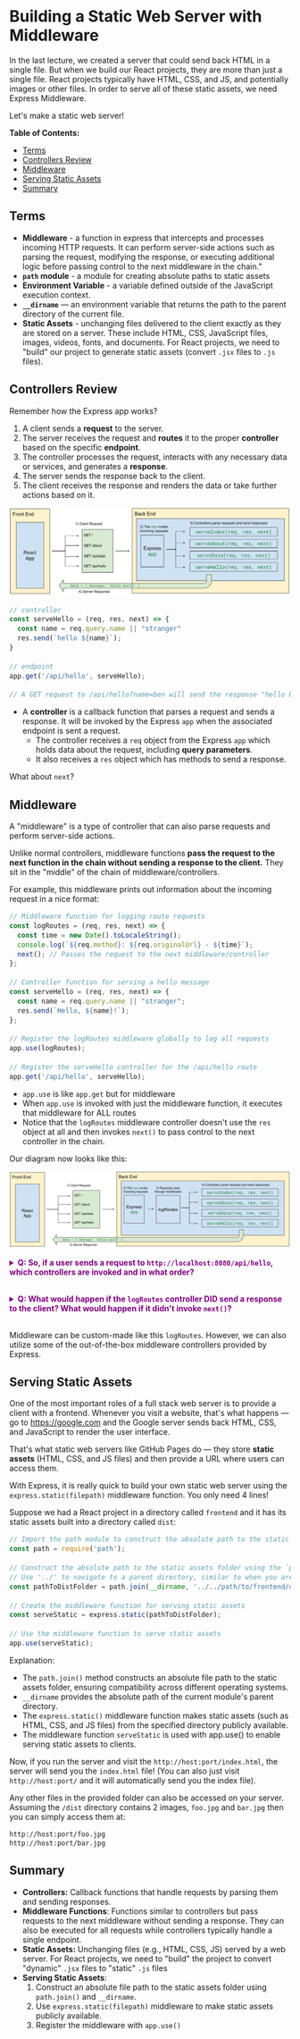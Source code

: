 # Building a Static Web Server with Middleware

In the last lecture, we created a server that could send back HTML in a single file. But when we build our React projects, they are more than just a single file. React projects typically have HTML, CSS, and JS, and potentially images or other files. In order to serve all of these static assets, we need Express Middleware.

Let's make a static web server!

**Table of Contents:**
- [Terms](#terms)
- [Controllers Review](#controllers-review)
- [Middleware](#middleware)
- [Serving Static Assets](#serving-static-assets)
- [Summary](#summary)

## Terms

- **Middleware** - a function in express that intercepts and processes incoming HTTP requests. It can perform server-side actions such as parsing the request, modifying the response, or executing additional logic before passing control to the next middleware in the chain."
- **`path` module** - a module for creating absolute paths to static assets
- **Environment Variable** - a variable defined outside of the JavaScript execution context.
- **`__dirname`** — an environment variable that returns the path to the parent directory of the current file.
- **Static Assets** - unchanging files delivered to the client exactly as they are stored on a server. These include HTML, CSS, JavaScript files, images, videos, fonts, and documents. For React projects, we need to "build" our project to generate static assets (convert `.jsx` files to `.js` files).

## Controllers Review

Remember how the Express app works?

1. A client sends a **request** to the server.
1. The server receives the request and **routes** it to the proper **controller** based on the specific **endpoint**.
1. The controller processes the request, interacts with any necessary data or services, and generates a **response**.
1. The server sends the response back to the client.
1. The client receives the response and renders the data or take further actions based on it.
  
![](./img/express-diagram-simple.svg)

```js
// controller
const serveHello = (req, res, next) => {
  const name = req.query.name || "stranger"
  res.send(`hello ${name}`);
}

// endpoint
app.get('/api/hello', serveHello);

// A GET request to /api/hello?name=ben will send the response "hello ben"
```

- A **controller** is a callback function that parses a request and sends a response. It will be invoked by the Express `app` when the associated endpoint is sent a request.
    - The controller receives a `req` object from the Express `app` which holds data about the request, including **query parameters**.
    - It also receives a `res` object which has methods to send a response.

What about `next`?

## Middleware

A "middleware" is a type of controller that can also parse requests and perform server-side actions.

Unlike normal controllers, middleware functions **pass the request to the next function in the chain without sending a response to the client.** They sit in the "middle" of the chain of middleware/controllers.

For example, this middleware prints out information about the incoming request in a nice format:

```js
// Middleware function for logging route requests
const logRoutes = (req, res, next) => {
  const time = new Date().toLocaleString();
  console.log(`${req.method}: ${req.originalUrl} - ${time}`);
  next(); // Passes the request to the next middleware/controller
};

// Controller function for serving a hello message
const serveHello = (req, res, next) => {
  const name = req.query.name || "stranger";
  res.send(`Hello, ${name}!`);
};

// Register the logRoutes middleware globally to log all requests
app.use(logRoutes);

// Register the serveHello controller for the /api/hello route
app.get('/api/hello', serveHello);
```

- `app.use` is like `app.get` but for middleware
- When `app.use` is invoked with just the middleware function, it executes that middleware for ALL routes
- Notice that the `logRoutes` middleware controller doesn't use the `res` object at all and then invokes `next()` to pass control to the next controller in the chain.

Our diagram now looks like this:

![](./img/express-middleware.svg)


**<details><summary style="color: purple">Q: So, if a user sends a request to `http://localhost:8080/api/hello`, which controllers are invoked and in what order?</summary>**
> First the `logRoutes` middleware is invoked. The `next()` function is called which passes the request to the next controller, `serveHello`.
</details><br>

**<details><summary style="color: purple">Q: What would happen if the `logRoutes` controller DID send a response to the client? What would happen if it didn't invoke `next()`?</summary>**
> If `logRoutes` did invoke `res.send()`, the `serveHello` controller would NOT be invoked as a response has already been sent.
> If we simply didn't invoke `next()`, our server would "hang" — the response would never be completed and the client would likely receive a timeout error because the request took too long.
</details><br>

Middleware can be custom-made like this `logRoutes`. However, we can also utilize some of the out-of-the-box middleware controllers provided by Express.

## Serving Static Assets

One of the most important roles of a full stack web server is to provide a client with a frontend. Whenever you visit a website, that's what happens — go to https://google.com and the Google server sends back HTML, CSS, and JavaScript to render the user interface.

That's what static web servers like GitHub Pages do — they store **static assets** (HTML, CSS, and JS files) and then provide a URL where users can access them.

With Express, it is really quick to build your own static web server using the `express.static(filepath)` middleware function. You only need 4 lines!

Suppose we had a React project in a directory called `frontend` and it has its static assets built into a directory called `dist`:

```js
// Import the path module to construct the absolute path to the static assets folder
const path = require('path');

// Construct the absolute path to the static assets folder using the `path.join()` method
// Use '../' to navigate to a parent directory, similar to when you are using `cd`.
const pathToDistFolder = path.join(__dirname, '../../path/to/frontend/dist');

// Create the middleware function for serving static assets
const serveStatic = express.static(pathToDistFolder);

// Use the middleware function to serve static assets
app.use(serveStatic);

```

Explanation:

- The `path.join()` method constructs an absolute file path to the static assets folder, ensuring compatibility across different operating systems.
- `__dirname` provides the absolute path of the current module's parent directory.
- The `express.static()` middleware function makes static assets (such as HTML, CSS, and JS files) from the specified directory publicly available.
- The middleware function `serveStatic` is used with app.use() to enable serving static assets to clients.

Now, if you run the server and visit the `http://host:port/index.html`, the server will send you the `index.html` file! (You can also just visit `http://host:port/` and it will automatically send you the index file).

Any other files in the provided folder can also be accessed on your server. Assuming the `/dist` directory contains 2 images, `foo.jpg` and `bar.jpg` then you can simply access them at:

```
http://host:port/foo.jpg
http://host:port/bar.jpg
```

## Summary

- **Controllers:** Callback functions that handle requests by parsing them and sending responses.
- **Middleware Functions**: Functions similar to controllers but pass requests to the next middleware without sending a response. They can also be executed for all requests while controllers typically handle a single endpoint.
- **Static Assets:** Unchanging files (e.g., HTML, CSS, JS) served by a web server. For React projects, we need to "build" the project to convert "dynamic" `.jsx` files to "static" `.js` files
- **Serving Static Assets**:
  1. Construct an absolute file path to the static assets folder using `path.join()` and `__dirname`.
  2. Use `express.static(filepath)` middleware to make static assets publicly available. 
  3. Register the middleware with `app.use()`
